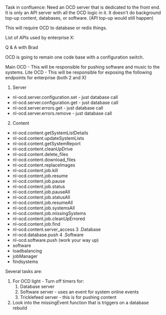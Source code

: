 Task in confluence:
Need an OCD server that is dedicated to the front end. It is only an API server with all the OCD logic in it.
It doesn't do background top-up content, databases, or software. (API top-up would still happen)

This will require OCD to database or redis things.

List of APIs used by enterprise X:


Q & A with Brad

OCD is going to remain one code base with a configuration switch.

Main OCD - This will be responsible for pushing software and music to the systems.
Lite OCD - This will be responsible for exposing the following endpoints for enterprise (both 2 and X)
1. Server
- nl-ocd.server.configuration.set - just database call
- nl-ocd.server.configuration.get -  just database call
- nl-ocd.server.errors.get -  just database call
- nl-ocd.server.errors.remove - just database call
2. Content
- nl-ocd.content.getSystemListDetails
- nl-ocd.content.updateSystemLists
- nl-ocd.content.getSystemReport
- nl-ocd.content.cleanUpDrive
- nl-ocd.content.delete_files
- nl-ocd.content.download_files
- nl-ocd.content.replaceImages
- nl-ocd.content.job.kill
- nl-ocd.content.job.resume
- nl-ocd.content.job.pause
- nl-ocd.content.job.status
- nl-ocd.content.job.pauseAll
- nl-ocd.content.job.statusAll
- nl-ocd.content.job.resumeAll
- nl-ocd.content.job.systemsAll
- nl-ocd.content.job.missingSystems
- nl-ocd.content.job.cleanUpErrored
- nl-ocd.content.job.find
- nl-ocd.content.server_access
3 .Database
- nl-ocd.database.push
4 .Software
- nl-ocd.software.push (work your way up)
-   software
-   loadbalancing
-   jobManager
-   findsystems

Several tasks are:
1. For OCD light - Turn off timers for:
    1. Database server
    2. Software server - uses an event for system online events
    3. Tricklefeed server - this is for pushing content
2. Look into the missingEvent function that is triggers on a database rebuild

